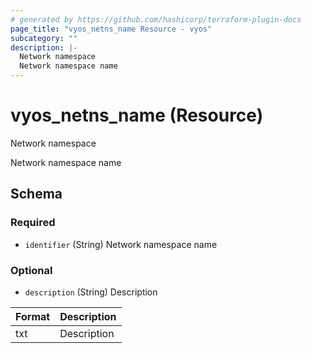 ```yaml
---
# generated by https://github.com/hashicorp/terraform-plugin-docs
page_title: "vyos_netns_name Resource - vyos"
subcategory: ""
description: |-
  Network namespace
  Network namespace name
---
```


# vyos_netns_name (Resource)

Network namespace

Network namespace name



<!-- schema generated by tfplugindocs -->
## Schema

### Required

- `identifier` (String) Network namespace name

### Optional

- `description` (String) Description

|  Format  |  Description  |
|----------|---------------|
|  txt  |  Description  |
